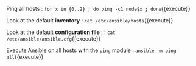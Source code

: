 
Ping all hosts : `for x in {0..2} ; do ping -c1 node$x ; done`{{execute}}

Look at the default **inventory** : `cat /etc/ansible/hosts`{{execute}}

Look at the default **configuration file** : : `cat /etc/ansible/ansible.cfg`{{execute}}

Execute Ansible on all hosts with the `ping` module : `ansible -m ping all`{{execute}}
